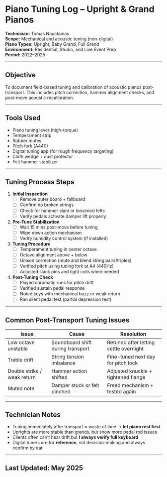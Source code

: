 # Piano Tuning Log – Upright & Grand Pianos  
**Technician:** Tomas Nauckunas  
**Scope:** Mechanical and acoustic tuning (non-digital)  
**Piano Types:** Upright, Baby Grand, Full Grand  
**Environment:** Residential, Studio, and Live Event Prep  
**Period:** 2022–2025

---

## Objective

To document field-based tuning and calibration of acoustic pianos post-transport. This includes pitch correction, hammer alignment checks, and post-move acoustic recalibration.

---

## Tools Used

- Piano tuning lever (high-torque)  
- Temperament strip  
- Rubber mutes  
- Pitch fork (A440)  
- Digital tuning app (for rough frequency targeting)  
- Cloth wedge + dust protector  
- Felt hammer stabilizer

---

## Tuning Process Steps

1. **Initial Inspection**
   - [ ] Remove outer board + fallboard  
   - [ ] Confirm no broken strings  
   - [ ] Check for hammer slant or loosened felts  
   - [ ] Verify pedals activate damper lift properly

2. **Pre-Tune Stabilization**
   - [ ] Wait 15 mins post-move before tuning  
   - [ ] Wipe down action mechanism  
   - [ ] Verify humidity control system (if installed)

3. **Tuning Procedure**
   - [ ] Temperament tuning in center octave  
   - [ ] Octave alignment above + below  
   - [ ] Unison correction (mute and blend string pairs/triples)  
   - [ ] Verified pitch using tuning fork at A4 (440Hz)  
   - [ ] Adjusted slack pins and tight coils when needed

4. **Post-Tuning Check**
   - [ ] Played chromatic runs for pitch drift  
   - [ ] Verified sustain pedal response  
   - [ ] Noted keys with mechanical buzz or weak return  
   - [ ] Ran silent pedal test (partial depression test)

---

## Common Post-Transport Tuning Issues

| Issue | Cause | Resolution |
|-------|-------|------------|
| Low octave unstable | Soundboard shift during transport | Retuned after letting settle overnight |
| Treble drift | String tension imbalance | Fine-tuned next day for pitch lock |
| Double strike / weak return | Hammer action shifted | Adjusted knuckle + tightened flange |
| Muted note | Damper stuck or felt pinched | Freed mechanism + tested again |

---

## Technician Notes

- Tuning immediately after transport = waste of time → **let piano rest first**  
- Uprights are more stable than grands, but show more pedal rod issues  
- Clients often can’t hear drift but **I always verify full keyboard**  
- Digital tuners are for **reference**, not decision-making and always confirm by ear

---

## Last Updated: May 2025
